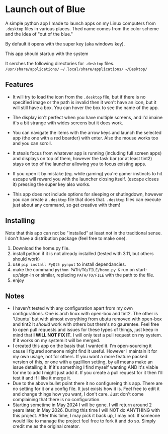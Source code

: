 # Launch out of Blue
A simple python app I made to launch apps on my Linux computers from `.desktop` files in various places. 
Thed name comes from the color scheme and the idea of "out of the blue."

By default it opens with the super key (aka windows key).

This app should startup with the system

It serches the following directories for `.desktop` files.
`/usr/share/applications/`
`~/.local/share/applications/`
`~/Desktop/`

## Features

- It will try to load the icon from the `.desktop` file, but if there is no specified image or the path is invalid then it won't have an icon, but it will still have a box. You can hover the box to see the name of the app.

- The display isn't perfect when you have multiple screens, and I'd imaine it's a bit strange with wides screens but it does work.

- You can navigate the items with the arrow keys and launch the selected app (the one with a red boarder) with enter. Also the mouse works too and you can scroll.

- It steals focus from whatever app is running (including full screen apps) and displays on top of them, however the task bar (or at least tint2) stays on top of the launcher allowing you to focus existing apps.

- If you open it by mistake (eg. while gaming) you're gamer instincts to hit escape will reward you with the launcher closing itself. (escape closes it) pressing the super key also works.

- This app does not include options for sleeping or shutingdown, however you can create a `.desktop` file that does that. `.desktop` files can execute just about any command, so get creative with them!

## Installing
Note that this app can not be "installed" at least not in the traditional sense. I don't have a distribution package (feel free to make one).

1. Download the home.py file.
2. install python if it is not already installed (tested with 3.11, but others should work)
3. use `pip install PyQt5 pynput` to install dependancies.
4. make the command `python PATH/TO/FILE/home.py &` run on start-up/sign-in or similar, replacing `PATH/TO/FILE` with the path to the file.
5. enjoy

## Notes

- I haven't tested with any configuration apart from my own configurations. One is arch linux with open-box and tint2. The other is 'Ubuntu' but with almost everything from ubutu removed with open-box and tint2 It *should* work with others but there's no gaurentee. Feel free to open pull requests and issues for these types of things, just keep in mind that **I WILL NOT FIX IT.** I will only test a pull request on my system. If it works on my system it will be merged.
- I created this app on the basis that I wanted it. I'm open-sourcing it cause I figured someone might find it useful. However I maintain it for my own usage, not for others. If you want a more feature packed version of this, or one with a gazillion setting, by all means make an issue detailing it. If it's something I find myself wanting AND it's viable for me to add I might just add it. If you create a pull request for it then I'll test it and if I like it merge it.
- Due to the above bullet point there it no configureing this app. There are no setting for it or a config file. It just exists how it is. Feel free to edit it and change things how you want, I don't care. Just don't come complaining that there is no configuration.
- Starting sometime in May 2024 I will be gone. I will return around 2 years later, in May 2026. During this time I will NOT do ANYTHING with this project. After this time, I may pick it back up, I may not. If someone would like to manage the project feel free to fork it and do so. Simply credit me as the original creator.
